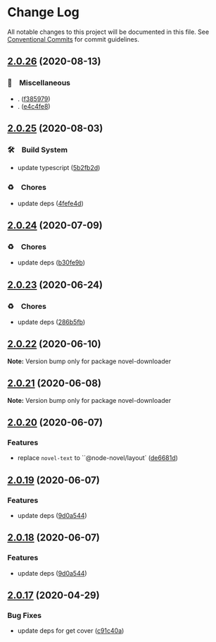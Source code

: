# Change Log

All notable changes to this project will be documented in this file.
See [Conventional Commits](https://conventionalcommits.org) for commit guidelines.

## [2.0.26](https://github.com/bluelovers/node-novel-downloader/compare/novel-downloader@2.0.25...novel-downloader@2.0.26) (2020-08-13)


### 🔖　Miscellaneous

* . ([f385979](https://github.com/bluelovers/node-novel-downloader/commit/f3859790107781b88a6779fc532b6dfd87235cd0))
* . ([e4c4fe8](https://github.com/bluelovers/node-novel-downloader/commit/e4c4fe85aef758c728b8c27a4475f528b22db0ee))





## [2.0.25](https://github.com/bluelovers/node-novel-downloader/compare/novel-downloader@2.0.24...novel-downloader@2.0.25) (2020-08-03)


### 🛠　Build System

* update typescript ([5b2fb2d](https://github.com/bluelovers/node-novel-downloader/commit/5b2fb2dfbe0f10730fa525bc69659e147ae55a25))


### ♻️　Chores

* update deps ([4fefe4d](https://github.com/bluelovers/node-novel-downloader/commit/4fefe4d9bd6f33d5a4d7c59ef29d6df527eadd68))





## [2.0.24](https://github.com/bluelovers/node-novel-downloader/compare/novel-downloader@2.0.23...novel-downloader@2.0.24) (2020-07-09)


### ♻️　Chores

* update deps ([b30fe9b](https://github.com/bluelovers/node-novel-downloader/commit/b30fe9b490f4e97ebdf7decbe11ae99bf33270f8))





## [2.0.23](https://github.com/bluelovers/node-novel-downloader/compare/novel-downloader@2.0.22...novel-downloader@2.0.23) (2020-06-24)


### ♻️　Chores

* update deps ([286b5fb](https://github.com/bluelovers/node-novel-downloader/commit/286b5fb1dc2bfab6f9600d2c49511ac83cb8389e))





## [2.0.22](https://github.com/bluelovers/node-novel-downloader/compare/novel-downloader@2.0.21...novel-downloader@2.0.22) (2020-06-10)

**Note:** Version bump only for package novel-downloader





## [2.0.21](https://github.com/bluelovers/node-novel-downloader/compare/novel-downloader@2.0.20...novel-downloader@2.0.21) (2020-06-08)

**Note:** Version bump only for package novel-downloader





## [2.0.20](https://github.com/bluelovers/node-novel-downloader/compare/novel-downloader@2.0.19...novel-downloader@2.0.20) (2020-06-07)


### Features

* replace `novel-text` to ``@node-novel/layout` ([de6681d](https://github.com/bluelovers/node-novel-downloader/commit/de6681d867dcf0918591b16286df1165bbb63b28))





## [2.0.19](https://github.com/bluelovers/node-novel-downloader/compare/novel-downloader@2.0.17...novel-downloader@2.0.19) (2020-06-07)


### Features

* update deps ([9d0a544](https://github.com/bluelovers/node-novel-downloader/commit/9d0a5440d74796e97b74c676c3bd5ee07387d75a))





## [2.0.18](https://github.com/bluelovers/node-novel-downloader/compare/novel-downloader@2.0.17...novel-downloader@2.0.18) (2020-06-07)


### Features

* update deps ([9d0a544](https://github.com/bluelovers/node-novel-downloader/commit/9d0a5440d74796e97b74c676c3bd5ee07387d75a))





## [2.0.17](https://github.com/bluelovers/node-novel-downloader/compare/novel-downloader@2.0.16...novel-downloader@2.0.17) (2020-04-29)


### Bug Fixes

* update deps for get cover ([c91c40a](https://github.com/bluelovers/node-novel-downloader/commit/c91c40ac3fe917bb98bc5baac746700a8bbef429))
